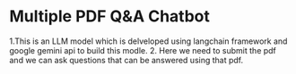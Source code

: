 # Multiple PDF Q&A Chatbot

1.This is an LLM model which is delveloped using langchain framework and google gemini api to build this modle.
2. Here we need to submit the pdf and we can ask questions that can be answered using that pdf.
